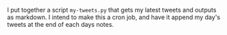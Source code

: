 I put together a script `my-tweets.py` that gets my latest tweets and outputs as markdown. I intend to make this a cron job, and have it append my day's tweets at the end of each days notes.
